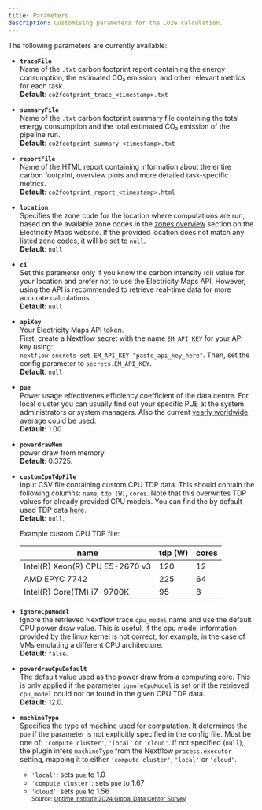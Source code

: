 ```yaml
---
title: Parameters
description: Customising parameters for the CO2e calculation.
---
```


The following parameters are currently available:

- **`traceFile`**  
  Name of the `.txt` carbon footprint report containing the energy consumption, the estimated CO₂ emission, and other relevant metrics for each task.  
  **Default**: `co2footprint_trace_<timestamp>.txt`

- **`summaryFile`**  
  Name of the `.txt` carbon footprint summary file containing the total energy consumption and the total estimated CO₂ emission of the pipeline run.  
  **Default**: `co2footprint_summary_<timestamp>.txt`

- **`reportFile`**  
  Name of the HTML report containing information about the entire carbon footprint, overview plots and more detailed task-specific metrics.  
  **Default**: `co2footprint_report_<timestamp>.html`

- **`location`**  
  Specifies the zone code for the location where computations are run, based on the available zone codes in the [zones overview](https://portal.electricitymaps.com/docs/getting-started#zonesoverview) section on the Electricity Maps website. If the provided location does not match any listed zone codes, it will be set to `null`.  
  **Default**:  `null`

- **`ci`**  
  Set this parameter only if you know the carbon intensity (ci) value for your location and prefer not to use the Electricity Maps API. However, using the API is recommended to retrieve real-time data for more accurate calculations.  
  **Default**:  `null`

- **`apiKey`**  
  Your Electricity Maps API token.  
  First, create a Nextflow secret with the name `EM_API_KEY` for your API key using:  
  `nextflow secrets set EM_API_KEY "paste_api_key_here"`. Then, set the config parameter to `secrets.EM_API_KEY`.  
  **Default**: `null`

- **`pue`**  
  Power usage effectivenes efficiency coefficient of the data centre. For local cluster you can usually find out your specific PUE at the system administrators or system managers. Also the current [yearly worldwide average](https://www.statista.com/statistics/1229367/data-center-average-annual-pue-worldwide/) could be used.  
  **Default**: 1.00

- **`powerdrawMem`**  
  power draw from memory.  
  **Default**: 0.3725.
  
- **`customCpuTdpFile`**  
  Input CSV file containing custom CPU TDP data. This should contain the following columns: `name`, `tdp (W)`, `cores`. Note that this overwrites TDP values for already provided CPU models. You can find the by default used TDP data [here](https://nextflow-io.github.io/nf-co2footprint/plugins/nf-co2footprint/src/resources/cpu_tdp_data/CPU_TDP.csv).  
  **Default**: `null`.

    Example custom CPU TDP file:

    | name                          | tdp (W) | cores |
    |-------------------------------|---------|-------|
    | Intel(R) Xeon(R) CPU E5-2670 v3 | 120     | 12    |
    | AMD EPYC 7742                 | 225     | 64    |
    | Intel(R) Core(TM) i7-9700K    | 95      | 8     |

- **`ignoreCpuModel`**  
  Ignore the retrieved Nextflow trace `cpu_model` name and use the default CPU power draw value. This is useful, if the cpu model information provided by the linux kernel is not correct, for example, in the case of VMs emulating a different CPU architecture.  
  **Default**: `false`.

- **`powerdrawCpuDefault`**  
  The default value used as the power draw from a computing core.
  This is only applied if the parameter `ignoreCpuModel` is set or if the retrieved `cpu_model` could not be found in the given CPU TDP data.  
  **Default**: 12.0.
  
- **`machineType`**  
  Specifies the type of machine used for computation. It determines the `pue` if the parameter is not explicitly specified in the config file. Must be one of: `'compute cluster'`, `'local'` or `'cloud'`.
  If not specified (`null`), the plugin infers `machineType` from the Nextflow `process.executor` setting, mapping it to either `'compute cluster'`, `'local'` or `'cloud'`.
    - `'local'`: sets `pue` to 1.0  
    - `'compute cluster'`: sets `pue` to 1.67
    - `'cloud'`: sets `pue` to 1.56  
      <sup>Source: [Uptime Institute 2024 Global Data Center Survey](https://datacenter.uptimeinstitute.com/rs/711-RIA-145/images/2024.GlobalDataCenterSurvey.Report.pdf)</sup>
    